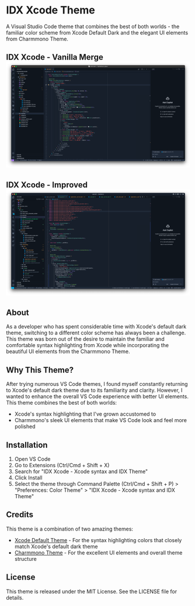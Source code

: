 # IDX Xcode Theme

A Visual Studio Code theme that combines the best of both worlds - the familiar color scheme from Xcode Default Dark and the elegant UI elements from Charmmono Theme.

IDX Xcode - Vanilla Merge
![IDX Xcode Theme - Vanilla screenshot](https://github.com/CreevekCZ/idx-xcode-vscode-theme/blob/6e91b2a9e80ab921c97203262bdd8a12d06eabbb/assets/screenshot-idx-xcode-vanilla.png?raw=true)
------

IDX Xcode - Improved
![IDX Xcode Theme - Improved](https://github.com/CreevekCZ/idx-xcode-vscode-theme/blob/6e91b2a9e80ab921c97203262bdd8a12d06eabbb/assets/screenshot-idx-xcode-improved.png?raw=true)
-----

## About

As a developer who has spent considerable time with Xcode's default dark theme, switching to a different color scheme has always been a challenge. This theme was born out of the desire to maintain the familiar and comfortable syntax highlighting from Xcode while incorporating the beautiful UI elements from the Charmmono Theme.


## Why This Theme?

After trying numerous VS Code themes, I found myself constantly returning to Xcode's default dark theme due to its familiarity and clarity. However, I wanted to enhance the overall VS Code experience with better UI elements. This theme combines the best of both worlds:

- Xcode's syntax highlighting that I've grown accustomed to
- Charmmono's sleek UI elements that make VS Code look and feel more polished

## Installation

1. Open VS Code
2. Go to Extensions (Ctrl/Cmd + Shift + X)
3. Search for "IDX Xcode - Xcode syntax and IDX Theme"
4. Click Install
5. Select the theme through Command Palette (Ctrl/Cmd + Shift + P) > "Preferences: Color Theme" > "IDX Xcode - Xcode syntax and IDX Theme"


## Credits

This theme is a combination of two amazing themes:

- [Xcode Default Theme](https://github.com/Nataniel4/xcode-vscode-theme) - For the syntax highlighting colors that closely match Xcode's default dark theme
- [Charmmono Theme](https://github.com/sumangal44/charmmono-theme) - For the excellent UI elements and overall theme structure


## License

This theme is released under the MIT License. See the LICENSE file for details.